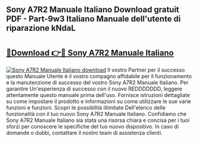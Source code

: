 ## Sony A7R2 Manuale Italiano Download gratuit PDF - Part-9w3 Italiano Manuale dell'utente di riparazione kNdaL

# <h2><a href="http://dfdd6wg.blite.top/?on=Sony+A7R2+Manuale+Italiano">🔗Download 👉🔴 Sony A7R2 Manuale Italiano</a></h2>

[![Sony A7R2 Manuale Italiano download](https://i.imgur.com/lujVjoI.png)](http://dfdd6wg.blite.top/?on=Sony+A7R2+Manuale+Italiano)
Il vostro Partner per il successo questo Manuale Utente è il vostro compagno affidabile per il funzionamento e la manutenzione di successo del vostro Sony A7R2 Manuale Italiano. Per garantire Un'esperienza di successo con il nuovo REDDDDDDD, leggere attentamente questo manuale prima dell'uso. Fornisce istruzioni dettagliate su come impostare il prodotto e informazioni su come utilizzare le sue varie funzioni e funzioni. Scopri le possibilità illimitate Dell'elenco delle funzionalità con il tuo nuovo Sony A7R2 Manuale Italiano. Confidiamo che Sony A7R2 Manuale Italiano sia stata una risorsa chiara e concisa per i tuoi sforzi per conoscere le specifiche del tuo nuovo dispositivo. In caso di domande o dubbi, contattare il nostro team di assistenza clienti.
